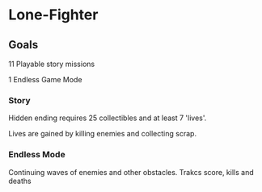 # Lone-Fighter

## Goals

11 Playable story missions

1 Endless Game Mode

### Story

Hidden ending requires 25 collectibles and at least 7 'lives'.

Lives are gained by killing enemies and collecting scrap.

### Endless Mode

Continuing waves of enemies and other obstacles. Trakcs score, kills and deaths
